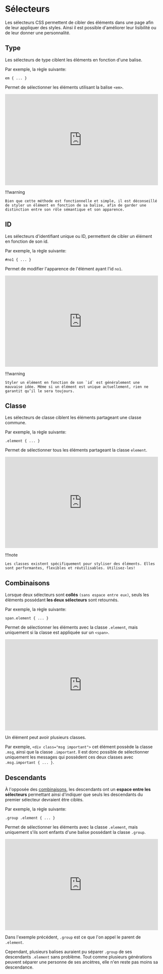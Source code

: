 # Sélecteurs
Les sélecteurs CSS permettent de cibler des éléments dans une page afin de leur appliquer des styles. Ainsi il est possible d'améliorer leur lisibilité ou de leur donner une personnalité.

## Type

Les sélecteurs de type ciblent les éléments en fonction d'une balise.

Par exemple, la règle suivante:

```
em { ... }
```

Permet de sélectionner les éléments utilisant la balise `<em>`.

<iframe height="300" style="width: 100%;" scrolling="no" title="CSS Selectors - Type" src="https://codepen.io/tim-momo/embed/NWByMKE?default-tab=html%2Cresult" frameborder="no" loading="lazy" allowtransparency="true" allowfullscreen="true">
  See the Pen <a href="https://codepen.io/tim-momo/pen/NWByMKE">
  CSS Selectors - Type</a> by TIM Montmorency (<a href="https://codepen.io/tim-momo">@tim-momo</a>)
  on <a href="https://codepen.io">CodePen</a>.
</iframe>

!!!warning

    Bien que cette méthode est fonctionnelle et simple, il est déconseillé de styler un élément en fonction de sa balise, afin de garder une distinction entre son rôle sémantique et son apparence.

## ID

Les sélecteurs d'identifiant unique ou ID, permettent de cibler un élément en fonction de son id.

Par exemple, la règle suivante:

```
#no1 { ... }
```
Permet de modifier l'apparence de l'élément ayant l'id `no1`.

<iframe height="300" style="width: 100%;" scrolling="no" title="CSS Selectors - ID" src="https://codepen.io/tim-momo/embed/yLqvjjY?default-tab=html%2Cresult" frameborder="no" loading="lazy" allowtransparency="true" allowfullscreen="true">
  See the Pen <a href="https://codepen.io/tim-momo/pen/yLqvjjY">
  CSS Selectors - ID</a> by TIM Montmorency (<a href="https://codepen.io/tim-momo">@tim-momo</a>)
  on <a href="https://codepen.io">CodePen</a>.
</iframe>

!!!warning

    Styler un élément en fonction de son `id` est généralement une mauvaise idée. Même si un élément est unique actuellement, rien ne garantit qu’il le sera toujours.

## Classe

Les sélecteurs de classe ciblent les éléments partageant une classe commune.

Par exemple, la règle suivante:

```
.element { ... }
```
Permet de sélectionner tous les éléments partageant la classe `element`.

<iframe height="300" style="width: 100%;" scrolling="no" title="CSS Selectors - Classes" src="https://codepen.io/tim-momo/embed/GRBQGwp?default-tab=html%2Cresult" frameborder="no" loading="lazy" allowtransparency="true" allowfullscreen="true">
  See the Pen <a href="https://codepen.io/tim-momo/pen/GRBQGwp">
  CSS Selectors - Classes</a> by TIM Montmorency (<a href="https://codepen.io/tim-momo">@tim-momo</a>)
  on <a href="https://codepen.io">CodePen</a>.
</iframe>

!!!note

    Les classes existent spécifiquement pour styliser des éléments. Elles sont performantes, flexibles et réutilisables. Utilisez-les!

## Combinaisons

Lorsque deux sélecteurs sont **collés** `(sans espace entre eux)`, seuls les éléments possédant **les deux sélecteurs** sont retournés.

Par exemple, la règle suivante:

```
span.element { ... }
```

Permet de sélectionner les éléments avec la classe `.element`, mais uniquement si la classe est appliquée sur un `<span>`.

<iframe height="300" style="width: 100%;" scrolling="no" title="CSS Selectors - Combination" src="https://codepen.io/tim-momo/embed/bGjLKPW?default-tab=html%2Cresult" frameborder="no" loading="lazy" allowtransparency="true" allowfullscreen="true">
  See the Pen <a href="https://codepen.io/tim-momo/pen/bGjLKPW">
  CSS Selectors - Combination</a> by TIM Montmorency (<a href="https://codepen.io/tim-momo">@tim-momo</a>)
  on <a href="https://codepen.io">CodePen</a>.
</iframe>

Un élément peut avoir plusieurs classes.

Par exemple, `<div class="msg important">` cet élément possède la classe `.msg`, ainsi que la classe `.important`. Il est donc possible de sélectionner uniquement les messages qui possèdent ces deux classes avec `.msg.important { ... }`.

## Descendants

À l'opposée des <u>combinaisons</u>, les descendants ont un **espace entre les sélecteurs** permettant ainsi d'indiquer que seuls les descendants du premier sélecteur devraient être ciblés.

Par exemple, la règle suivante:

```
.group .element { ... }
```

Permet de sélectionner les éléments avec la classe `.element`, mais uniquement s'ils sont enfants d'une balise possédant la classe `.group`.
<iframe height="300" style="width: 100%;" scrolling="no" title="CSS Selectors - Descendant" src="https://codepen.io/tim-momo/embed/YzjejGw?default-tab=html%2Cresult" frameborder="no" loading="lazy" allowtransparency="true" allowfullscreen="true">
  See the Pen <a href="https://codepen.io/tim-momo/pen/YzjejGw">
  CSS Selectors - Descendant</a> by TIM Montmorency (<a href="https://codepen.io/tim-momo">@tim-momo</a>)
  on <a href="https://codepen.io">CodePen</a>.
</iframe>

Dans l'exemple précédent, `.group` est ce que l'on appel le parent de `.element`.

Cependant, plusieurs balises auraient pu séparer `.group` de ses descendants `.element` sans problème. Tout comme plusieurs générations peuvent séparer une personne de ses ancètres, elle n'en reste pas moins sa descendance.
